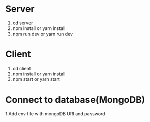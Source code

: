 # Server
1. cd server
2. npm install or yarn install
3. npm run dev or yarn run dev

# Client
1. cd client
2. npm install or yarn install 
3. npm start or yarn start

# Connect to database(MongoDB)
1.Add env file with mongoDB URI and password
